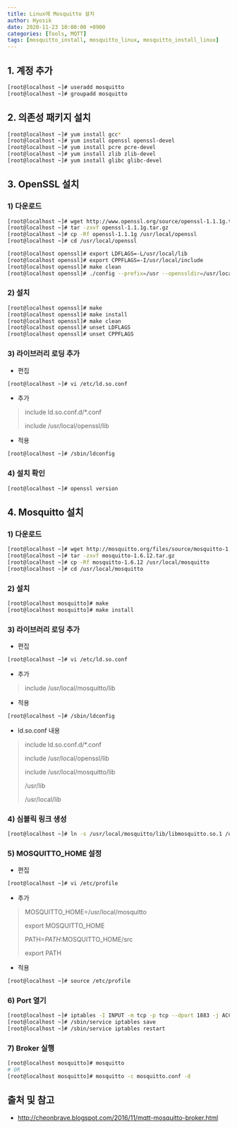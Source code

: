 ```yaml
---
title: Linux에 Mosquitto 설치
author: Hyosik
date: 2020-11-23 10:00:00 +0900
categories: [Tools, MQTT]
tags: [mosquitto_install, mosquitto_linux, mosquitto_install_linux]
---
```


## 1. 계정 추가

```bash
[root@localhost ~]# useradd mosquitto
[root@localhost ~]# groupadd mosquitto
```

## 2. 의존성 패키지 설치

```bash
[root@localhost ~]# yum install gcc*
[root@localhost ~]# yum install openssl openssl-devel
[root@localhost ~]# yum install pcre pcre-devel
[root@localhost ~]# yum install zlib zlib-devel
[root@localhost ~]# yum install glibc glibc-devel
```

## 3. OpenSSL 설치

### 1) 다운로드

```bash
[root@localhost ~]# wget http://www.openssl.org/source/openssl-1.1.1g.tar.gz
[root@localhost ~]# tar -zxvf openssl-1.1.1g.tar.gz
[root@localhost ~]# cp -Rf openssl-1.1.1g /usr/local/openssl
[root@localhost ~]# cd /usr/local/openssl

[root@localhost openssl]# export LDFLAGS=-L/usr/local/lib
[root@localhost openssl]# export CPPFLAGS=-I/usr/local/include
[root@localhost openssl]# make clean
[root@localhost openssl]# ./config --prefix=/usr --openssldir=/usr/local/openssl shared threads zlib
```

### 2) 설치

```bash
[root@localhost openssl]# make
[root@localhost openssl]# make install
[root@localhost openssl]# make clean
[root@localhost openssl]# unset LDFLAGS
[root@localhost openssl]# unset CPPFLAGS
```

### 3) 라이브러리 로딩 추가

* 편집

```bash
[root@localhost ~]# vi /etc/ld.so.conf
```

* 추가

> include ld.so.conf.d/*.conf
>
> include /usr/local/openssl/lib

* 적용

```bash
[root@localhost ~]# /sbin/ldconfig
```

### 4) 설치 확인

```bash
[root@localhost ~]# openssl version
```

## 4. Mosquitto 설치

### 1) 다운로드

```bash
[root@localhost ~]# wget http://mosquitto.org/files/source/mosquitto-1.6.12.tar.gz
[root@localhost ~]# tar -zxvf mosquitto-1.6.12.tar.gz
[root@localhost ~]# cp -Rf mosquitto-1.6.12 /usr/local/mosquitto
[root@localhost ~]# cd /usr/local/mosquitto
```

### 2) 설치

```bash
[root@localhost mosquitto]# make
[root@localhost mosquitto]# make install
```

### 3) 라이브러리 로딩 추가

* 편집

```bash
[root@localhost ~]# vi /etc/ld.so.conf
```

* 추가

> include /usr/local/mosquitto/lib

* 적용

```bash
[root@localhost ~]# /sbin/ldconfig
```

* ld.so.conf 내용

> include ld.so.conf.d/*.conf
> 
> include /usr/local/openssl/lib
>
> include /usr/local/mosquitto/lib
>
> /usr/lib
>
> /usr/local/lib

### 4) 심볼릭 링크 생성

```bash
[root@localhost ~]# ln -s /usr/local/mosquitto/lib/libmosquitto.so.1 /usr/lib/libmosquitto.so.1
```

### 5) MOSQUITTO_HOME 설정

* 편집

```bash
[root@localhost ~]# vi /etc/profile
```

* 추가

> MOSQUITTO_HOME=/usr/local/mosquitto
>
> export MOSQUITTO_HOME
>
> PATH=$PATH:$MOSQUITTO_HOME/src
>
> export PATH

* 적용

```bash
[root@localhost ~]# source /etc/profile
```

### 6) Port 열기

```bash
[root@localhost ~]# iptables -I INPUT -m tcp -p tcp --dport 1883 -j ACCEPT
[root@localhost ~]# /sbin/service iptables save
[root@localhost ~]# /sbin/service iptables restart
```

### 7) Broker 실행

```bash
[root@localhost mosquitto]# mosquitto
# OR
[root@localhost mosquitto]# mosquitto -c mosquitto.conf -d
 ```

## 출처 및 참고
* <http://cheonbrave.blogspot.com/2016/11/mqtt-mosquitto-broker.html>
